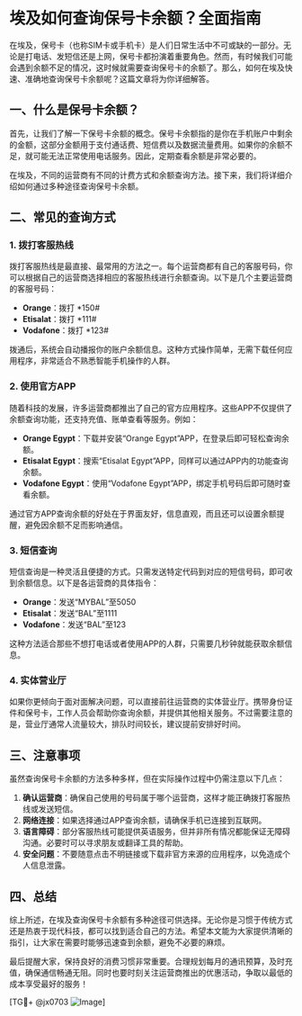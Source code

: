 # 埃及如何查询保号卡余额？全面指南

在埃及，保号卡（也称SIM卡或手机卡）是人们日常生活中不可或缺的一部分。无论是打电话、发短信还是上网，保号卡都扮演着重要角色。然而，有时候我们可能会遇到余额不足的情况，这时候就需要查询保号卡的余额了。那么，如何在埃及快速、准确地查询保号卡余额呢？这篇文章将为你详细解答。

## 一、什么是保号卡余额？

首先，让我们了解一下保号卡余额的概念。保号卡余额指的是你在手机账户中剩余的金额，这部分金额用于支付通话费、短信费以及数据流量费用。如果你的余额不足，就可能无法正常使用电话服务。因此，定期查看余额是非常必要的。

在埃及，不同的运营商有不同的计费方式和余额查询方法。接下来，我们将详细介绍如何通过多种途径查询保号卡余额。

## 二、常见的查询方式

### 1. 拨打客服热线

拨打客服热线是最直接、最常用的方法之一。每个运营商都有自己的客服号码，你可以根据自己的运营商选择相应的客服热线进行余额查询。以下是几个主要运营商的客服号码：

- **Orange**：拨打 *150#
- **Etisalat**：拨打 *111#
- **Vodafone**：拨打 *123#

拨通后，系统会自动播报你的账户余额信息。这种方式操作简单，无需下载任何应用程序，非常适合不熟悉智能手机操作的人群。

### 2. 使用官方APP

随着科技的发展，许多运营商都推出了自己的官方应用程序。这些APP不仅提供了余额查询功能，还支持充值、账单查看等服务。例如：

- **Orange Egypt**：下载并安装“Orange Egypt”APP，在登录后即可轻松查询余额。
- **Etisalat Egypt**：搜索“Etisalat Egypt”APP，同样可以通过APP内的功能查询余额。
- **Vodafone Egypt**：使用“Vodafone Egypt”APP，绑定手机号码后即可随时查看余额。

通过官方APP查询余额的好处在于界面友好，信息直观，而且还可以设置余额提醒，避免因余额不足而影响通信。

### 3. 短信查询

短信查询是一种灵活且便捷的方式。只需发送特定代码到对应的短信号码，即可收到余额信息。以下是各运营商的具体指令：

- **Orange**：发送“MYBAL”至5050
- **Etisalat**：发送“BAL”至1111
- **Vodafone**：发送“BAL”至123

这种方法适合那些不想打电话或者使用APP的人群，只需要几秒钟就能获取余额信息。

### 4. 实体营业厅

如果你更倾向于面对面解决问题，可以直接前往运营商的实体营业厅。携带身份证件和保号卡，工作人员会帮助你查询余额，并提供其他相关服务。不过需要注意的是，营业厅通常人流量较大，排队时间较长，建议提前安排好时间。

## 三、注意事项

虽然查询保号卡余额的方法多种多样，但在实际操作过程中仍需注意以下几点：

1. **确认运营商**：确保自己使用的号码属于哪个运营商，这样才能正确拨打客服热线或发送短信。
2. **网络连接**：如果选择通过APP查询余额，请确保手机已连接到互联网。
3. **语言障碍**：部分客服热线可能提供英语服务，但并非所有情况都能保证无障碍沟通。必要时可以寻求朋友或翻译工具的帮助。
4. **安全问题**：不要随意点击不明链接或下载非官方来源的应用程序，以免造成个人信息泄露。

## 四、总结

综上所述，在埃及查询保号卡余额有多种途径可供选择。无论你是习惯于传统方式还是热衷于现代科技，都可以找到适合自己的方法。希望本文能为大家提供清晰的指引，让大家在需要时能够迅速查到余额，避免不必要的麻烦。

最后提醒大家，保持良好的消费习惯非常重要。合理规划每月的通讯预算，及时充值，确保通信畅通无阻。同时也要时刻关注运营商推出的优惠活动，争取以最低的成本享受最好的服务！

[TG💪+ @jx0703 ![Image](https://github.com/user-attachments/assets/dbca1d08-cadb-493c-b0ec-ad6f7a83f270)]